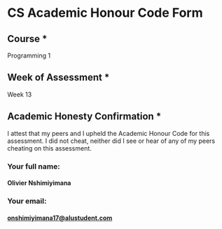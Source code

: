 # CS Academic Honour Code Form

## Course *
Programming 1

## Week of Assessment *
Week 13

## Academic Honesty Confirmation *
I attest that my peers and I upheld the Academic Honour Code for this assessment. I did not cheat, neither did I see or hear of any of my peers cheating on this assessment.

### Your full name: 
#### Olivier Nshimiyimana
### Your email: 
#### onshimiyimana17@alustudent.com
